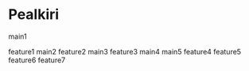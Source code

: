 
# Pealkiri

main1

feature1
main2
feature2
main3
feature3
main4
main5
feature4
feature5
feature6
feature7